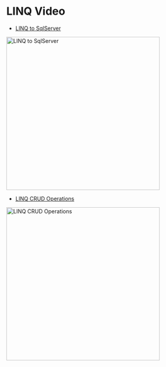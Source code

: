 # LINQ Video

* <a target='_blank' href='http://youtu.be/Qc-5UpMYQO0'>LINQ to SqlServer</a>

<a href="http://www.youtube.com/watch?feature=player_embedded&v=Qc-5UpMYQO0" target="_blank"><img src="http://img.youtube.com/vi/Qc-5UpMYQO0/0.jpg" alt="LINQ to SqlServer" width="400"/></a>

* <a target='_blank' href='http://youtu.be/m--oX73EGeQ'>LINQ CRUD Operations</a>

<a href="http://www.youtube.com/watch?feature=player_embedded&v=m--oX73EGeQ" target="_blank"><img src="http://img.youtube.com/vi/m--oX73EGeQ/0.jpg" alt="LINQ CRUD Operations" width="400"/></a>
